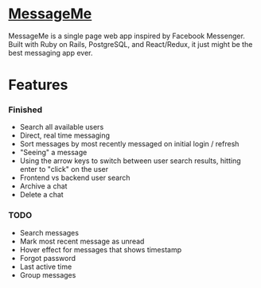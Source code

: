 # [MessageMe](http://messagemeajg.herokuapp.com)

MessageMe is a single page web app inspired by Facebook Messenger. Built with Ruby on Rails, PostgreSQL, and React/Redux, it just might be the best messaging app ever.

# Features

### Finished

- Search all available users
- Direct, real time messaging
- Sort messages by most recently messaged on initial login / refresh
- "Seeing" a message
- Using the arrow keys to switch between user search results, hitting enter to "click" on the user
- Frontend vs backend user search
- Archive a chat
- Delete a chat

### TODO

- Search messages
- Mark most recent message as unread
- Hover effect for messages that shows timestamp
- Forgot password
- Last active time
- Group messages